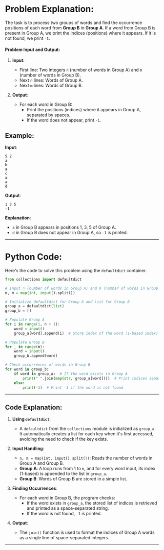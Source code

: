# Problem Explanation:
The task is to process two groups of words and find the occurrence positions of each word from **Group B** in **Group A**. If a word from Group B is present in Group A, we print the indices (positions) where it appears. If it is not found, we print `-1`.

#### Problem Input and Output:
1. **Input**:
   - First line: Two integers `n` (number of words in Group A) and `m` (number of words in Group B).
   - Next `n` lines: Words of Group A.
   - Next `m` lines: Words of Group B.

2. **Output**:
   - For each word in Group B:
     - Print the positions (indices) where it appears in Group A, separated by spaces.
     - If the word does not appear, print `-1`.

## Example:
**Input**:
```
5 2
a
b
a
c
a
a
d
```
**Output**:
```
1 3 5
-1
```

**Explanation**:
- `a` in Group B appears in positions 1, 3, 5 of Group A.
- `d` in Group B does not appear in Group A, so `-1` is printed.

---

# Python Code:
Here's the code to solve this problem using the `defaultdict` container.

```python
from collections import defaultdict

# Input n (number of words in Group A) and m (number of words in Group B)
n, m = map(int, input().split())

# Initialize defaultdict for Group A and list for Group B
group_a = defaultdict(list)
group_b = []

# Populate Group A
for i in range(1, n + 1):
    word = input()
    group_a[word].append(i)  # Store index of the word (1-based index)

# Populate Group B
for _ in range(m):
    word = input()
    group_b.append(word)

# Check occurrences of words in Group B
for word in group_b:
    if word in group_a:  # If the word exists in Group A
        print(" ".join(map(str, group_a[word])))  # Print indices separated by spaces
    else:
        print(-1)  # Print -1 if the word is not found
```

---

## Code Explanation:

1. **Using `defaultdict`**:
   - A `defaultdict` from the `collections` module is initialized as `group_a`. It automatically creates a list for each key when it's first accessed, avoiding the need to check if the key exists.

2. **Input Handling**:
   - `n, m = map(int, input().split())`: Reads the number of words in Group A and Group B.
   - **Group A**: A loop runs from 1 to `n`, and for every word input, its index (1-based) is appended to the list in `group_a`.
   - **Group B**: Words of Group B are stored in a simple list.

3. **Finding Occurrences**:
   - For each word in Group B, the program checks:
     - If the word exists in `group_a`, the stored list of indices is retrieved and printed as a space-separated string.
     - If the word is not found, `-1` is printed.

4. **Output**:
   - The `join()` function is used to format the indices of Group A words as a single line of space-separated integers.

---

